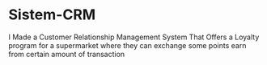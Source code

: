 # Sistem-CRM
I Made a Customer Relationship Management System That Offers a Loyalty program for a supermarket where they can exchange some points earn from certain amount of transaction
